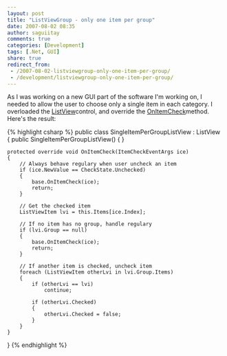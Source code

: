 ```yaml
---
layout: post
title: "ListViewGroup - only one item per group"
date: 2007-08-02 08:35
author: saguiitay
comments: true
categories: [Development]
tags: [.Net, GUI]
share: true
redirect_from:
 - /2007-08-02-listviewgroup-only-one-item-per-group/
 - /development/listviewgroup-only-one-item-per-group/
---
```

As I was working on a new GUI part of the software I'm working on, I needed to allow the user to choose only a single item in each category. I overloaded the [ListView](http://msdn2.microsoft.com/en-us/library/system.windows.forms.listview.aspx)control, and override the [OnItemCheck](http://msdn2.microsoft.com/en-us/library/system.windows.forms.listview.onitemcheck.aspx)method. Here's the result:

{% highlight csharp %}
public class SingleItemPerGroupListView : ListView
{
    public SingleItemPerGroupListView()
    { }

    protected override void OnItemCheck(ItemCheckEventArgs ice)
    {
        // Always behave regulary when user uncheck an item
        if (ice.NewValue == CheckState.Unchecked)
        {
            base.OnItemCheck(ice);
            return;
        }

        // Get the checked item
        ListViewItem lvi = this.Items[ice.Index];

        // If no item has no group, handle regulary
        if (lvi.Group == null)
        {
            base.OnItemCheck(ice);
            return;
        }

        // If another item is checked, uncheck item
        foreach (ListViewItem otherLvi in lvi.Group.Items)
        {
            if (otherLvi == lvi)
                continue;

            if (otherLvi.Checked)
            {
                otherLvi.Checked = false;
            }
        }
    }
}
{% endhighlight %}




